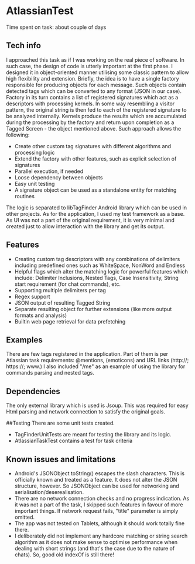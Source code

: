 # AtlassianTest

Time spent on task: about couple of days

## Tech info

I approached this task as if I was working on the real piece of software. In such case, the design of code is utterly important at the first phase. I designed it in object-oriented manner utilising some classic pattern to allow high flexibility and extension. 
Briefly, the idea is to have a single factory responsible for producing objects for each message. Such objects contain detected tags which can be converted to any format (JSON in our case). Factory in its turn contains a list of registered signatures which act as a descriptors with processing kernels. In some way resembling a visitor pattern, the original string is then fed to each of the registered signature to be analyzed internally. Kernels produce the results which are accumulated during the processing by the factory and return upon completion as a Tagged Screen - the object mentioned above.
Such approach allows the following:
- Create other custom tag signatures with different algorithms and processing logic
- Extend the factory with other features, such as explicit selection of signatures
- Parallel execution, if needed
- Loose dependency between objects
- Easy unit testing
- A signature object can be used as a standalone entity for matching routines

The logic is separated to libTagFinder Android library which can be used in other projects.
As for the application, I used my test framework as a base. As UI was not a part of the original requirement, it is very minimal and created just to allow interaction with the library and get its output.

## Features 
- Creating custom tag descriptors with any combinations of delimiters including predefined ones such as WhiteSpace, NonWord and Endless
- Helpful flags which alter the matching logic for powerful features which include: Delimiter Inclusions, Nested Tags, Case Insensitivity, String start requirement (for chat commands), etc.
- Supporting multiple delimiters per tag
- Regex support
- JSON output of resulting Tagged String
- Separate resulting object for further extensions (like more output formats and analysis)
- Builtin web page retrieval for data prefetching

## Examples
There are few tags registered in the application. Part of them is per Atlassian task requirements:
@mentions, (emoticons) and URL links (http://; https://; www.)
I also included "/me" as an example of using the library for commands parsing and nested tags.

## Dependencies
The only external library which is used is Jsoup. This was required for easy Html parsing and network connection to satisfy the original goals.

##Testing
There are some unit tests created. 
- TagFinderUnitTests are meant for testing the library and its logic.
- AtlassianTaskTest contains a test for task criteria

## Known issues and limitations
- Android's JSONObject toString() escapes the slash characters. This is officially known and treated as a feature. It does not alter the JSON structure, however. So JSONObject can be used for networking and serialisation/deserealisation.
- There are no network connection checks and no progress indication. As it was not a part of the task, I skipped such features in favour of more important things. If network request fails, "title" parameter is simply omitted.
- The app was not tested on Tablets, although it should work totally fine there.
- I deliberately did not implement any hardcore matching or string search algorithm as it does not make sense to optimise performance when dealing with short strings (and that's the case due to the nature of chats). So, good old indexOf is still there!

